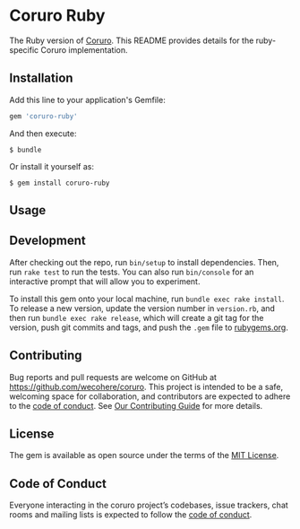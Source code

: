 # Coruro Ruby

The Ruby version of [Coruro](../README.md). This README provides details for the ruby-specific Coruro implementation.

## Installation

Add this line to your application's Gemfile:

```ruby
gem 'coruro-ruby'
```

And then execute:

    $ bundle

Or install it yourself as:

    $ gem install coruro-ruby

## Usage


## Development

After checking out the repo, run `bin/setup` to install dependencies. Then, run `rake test` to run the tests. You can also run `bin/console` for an interactive prompt that will allow you to experiment.

To install this gem onto your local machine, run `bundle exec rake install`. To release a new version, update the version number in `version.rb`, and then run `bundle exec rake release`, which will create a git tag for the version, push git commits and tags, and push the `.gem` file to [rubygems.org](https://rubygems.org).

## Contributing

Bug reports and pull requests are welcome on GitHub at https://github.com/wecohere/coruro. This project is intended to be a safe, welcoming space for collaboration, and contributors are expected to adhere to the [code of conduct](../CODE_OF_CONDUCT.md). See [Our Contributing Guide](../CONTRIBUTING.md) for more details.

## License

The gem is available as open source under the terms of the [MIT License](https://opensource.org/licenses/MIT).

## Code of Conduct

Everyone interacting in the coruro project’s codebases, issue trackers, chat rooms and mailing lists is expected to follow the [code of conduct](../CODE_OF_CONDUCT.md).
